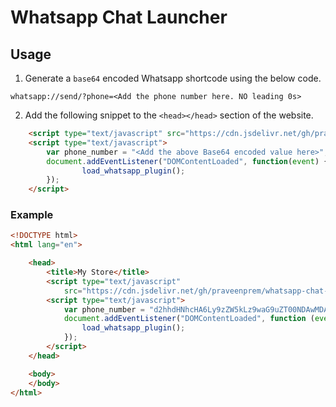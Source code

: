 # Whatsapp Chat Launcher

## Usage

1. Generate a `base64` encoded Whatsapp shortcode using the below code.
```
whatsapp://send/?phone=<Add the phone number here. NO leading 0s>
```

2. Add the following snippet to the `<head></head>` section of the website. 
```html
    <script type="text/javascript" src="https://cdn.jsdelivr.net/gh/praveenprem/whatsapp-chat-launcher@latest/whatsapp.js"></script>
    <script type="text/javascript">
        var phone_number = "<Add the above Base64 encoded value here>";
        document.addEventListener("DOMContentLoaded", function(event) {
                load_whatsapp_plugin();
        });
    </script>
```

### Example
```html
<!DOCTYPE html>
<html lang="en">

    <head>
        <title>My Store</title>
        <script type="text/javascript"
            src="https://cdn.jsdelivr.net/gh/praveenprem/whatsapp-chat-launcher@latest/whatsapp.js"></script>
        <script type="text/javascript">
            var phone_number = "d2hhdHNhcHA6Ly9zZW5kLz9waG9uZT00NDAwMDAwMDAw";
            document.addEventListener("DOMContentLoaded", function (event) {
                load_whatsapp_plugin();
            });
        </script>
    </head>

    <body>
    </body>
</html>
```